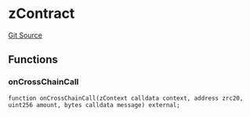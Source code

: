 # zContract
[Git Source](https://github.com/zeta-chain/protocol-contracts/blob/90ee283538f7f481339e056dd409e3957361cddd/contracts/zevm/interfaces/UniversalContract.sol)


## Functions
### onCrossChainCall


```solidity
function onCrossChainCall(zContext calldata context, address zrc20, uint256 amount, bytes calldata message) external;
```

